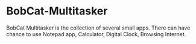 # BobCat-Multitasker
BobCat Multitasker is the collection of several small apps.  There can have chance to use Notepad app, Calculator, Digital Clock, Browsing Internet.
